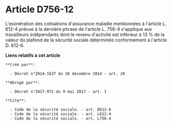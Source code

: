 # Article D756-12

L'exonération des cotisations d'assurance maladie mentionnées à l'article L. 612-4 prévue à la dernière phrase de l'article
L. 756-4 s'applique aux travailleurs indépendants dont le revenu d'activité est inférieur à 13 % de la valeur du plafond de
la sécurité sociale déterminée conformément à l'article D. 612-6.

**Liens relatifs à cet article**

	**Créé par**:

	  - Décret n°2014-1637 du 26 décembre 2014 - art. 28

	**Abrogé par**:

	  - Décret n°2017-972 du 9 mai 2017 - art. 1

	**Cite**:

	  - Code de la sécurité sociale. - art. D612-6
	  - Code de la sécurité sociale. - art. L612-4
	  - Code de la sécurité sociale. - art. L756-4
